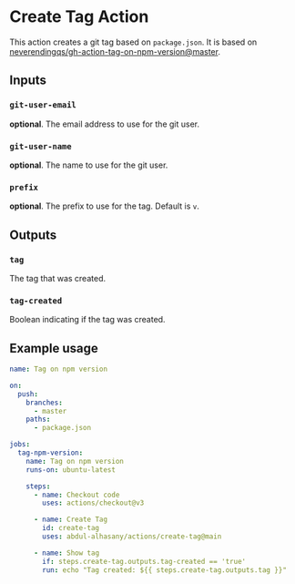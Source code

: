 # Create Tag Action
This action creates a git tag based on `package.json`. It is based on [neverendingqs/gh-action-tag-on-npm-version@master](https://github.com/neverendingqs/gh-action-tag-on-npm-version).

## Inputs
### `git-user-email`
**optional**. The email address to use for the git user.

### `git-user-name`
**optional**. The name to use for the git user.

### `prefix`
**optional**. The prefix to use for the tag. Default is `v`.

## Outputs
### `tag`
The tag that was created.

### `tag-created`
Boolean indicating if the tag was created.

## Example usage
```yaml
name: Tag on npm version

on:
  push:
	branches:
	  - master
	paths:
	  - package.json

jobs:
  tag-npm-version:
    name: Tag on npm version
    runs-on: ubuntu-latest

    steps:
      - name: Checkout code
        uses: actions/checkout@v3

      - name: Create Tag
        id: create-tag
        uses: abdul-alhasany/actions/create-tag@main

      - name: Show tag
        if: steps.create-tag.outputs.tag-created == 'true'
        run: echo "Tag created: ${{ steps.create-tag.outputs.tag }}"
```